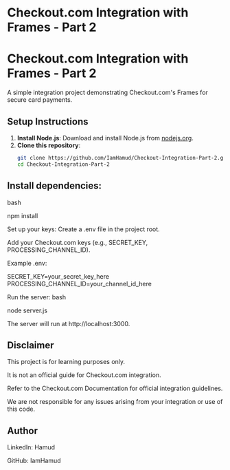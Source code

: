 # Checkout.com Integration with Frames - Part 2
# Checkout.com Integration with Frames - Part 2

A simple integration project demonstrating Checkout.com's Frames for secure card payments.

## Setup Instructions

1. **Install Node.js**: Download and install Node.js from [nodejs.org](https://nodejs.org).
2. **Clone this repository**:
   ```bash
   git clone https://github.com/IamHamud/Checkout-Integration-Part-2.git
   cd Checkout-Integration-Part-2

 ##   Install dependencies:
bash

npm install

Set up your keys:
Create a .env file in the project root.

Add your Checkout.com keys (e.g., SECRET_KEY, PROCESSING_CHANNEL_ID).

Example .env:

SECRET_KEY=your_secret_key_here
PROCESSING_CHANNEL_ID=your_channel_id_here

Run the server:
bash

node server.js

The server will run at http://localhost:3000.

## Disclaimer
This project is for learning purposes only.

It is not an official guide for Checkout.com integration.

Refer to the Checkout.com Documentation for official integration guidelines.

We are not responsible for any issues arising from your integration or use of this code.

##  Author
LinkedIn: Hamud

GitHub: IamHamud

